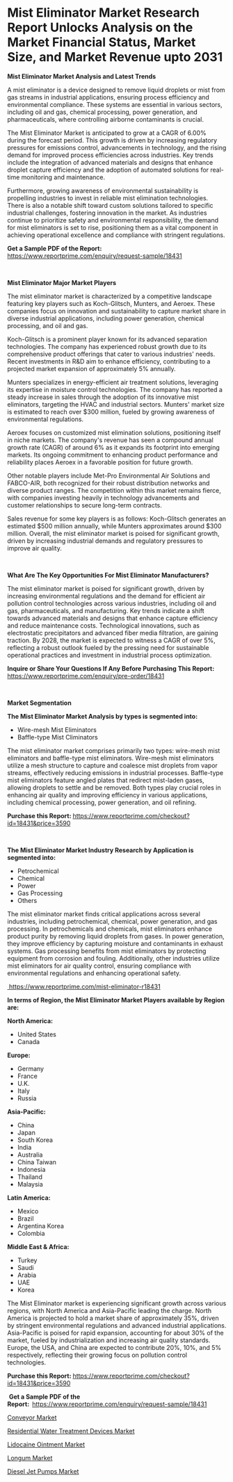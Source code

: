 <p><h1>Mist Eliminator Market Research Report Unlocks Analysis on the Market Financial Status, Market Size, and Market Revenue upto 2031</h1></p><p><strong>Mist Eliminator Market Analysis and Latest Trends</strong></p>
<p><p>A mist eliminator is a device designed to remove liquid droplets or mist from gas streams in industrial applications, ensuring process efficiency and environmental compliance. These systems are essential in various sectors, including oil and gas, chemical processing, power generation, and pharmaceuticals, where controlling airborne contaminants is crucial.</p><p>The Mist Eliminator Market is anticipated to grow at a CAGR of 6.00% during the forecast period. This growth is driven by increasing regulatory pressures for emissions control, advancements in technology, and the rising demand for improved process efficiencies across industries. Key trends include the integration of advanced materials and designs that enhance droplet capture efficiency and the adoption of automated solutions for real-time monitoring and maintenance.</p><p>Furthermore, growing awareness of environmental sustainability is propelling industries to invest in reliable mist elimination technologies. There is also a notable shift toward custom solutions tailored to specific industrial challenges, fostering innovation in the market. As industries continue to prioritize safety and environmental responsibility, the demand for mist eliminators is set to rise, positioning them as a vital component in achieving operational excellence and compliance with stringent regulations.</p></p>
<p><strong>Get a Sample PDF of the Report:&nbsp;</strong> <a href="https://www.reportprime.com/enquiry/request-sample/18431?utm_campaign=62&utm_medium=2&utm_source=Github&utm_content=ia&utm_term=21112024&utm_id=mist-eliminator">https://www.reportprime.com/enquiry/request-sample/18431</a></p>
<p>&nbsp;</p>
<p><strong>Mist Eliminator Major Market Players</strong></p>
<p><p>The mist eliminator market is characterized by a competitive landscape featuring key players such as Koch-Glitsch, Munters, and Aeroex. These companies focus on innovation and sustainability to capture market share in diverse industrial applications, including power generation, chemical processing, and oil and gas.</p><p>Koch-Glitsch is a prominent player known for its advanced separation technologies. The company has experienced robust growth due to its comprehensive product offerings that cater to various industries' needs. Recent investments in R&D aim to enhance efficiency, contributing to a projected market expansion of approximately 5% annually.</p><p>Munters specializes in energy-efficient air treatment solutions, leveraging its expertise in moisture control technologies. The company has reported a steady increase in sales through the adoption of its innovative mist eliminators, targeting the HVAC and industrial sectors. Munters' market size is estimated to reach over $300 million, fueled by growing awareness of environmental regulations.</p><p>Aeroex focuses on customized mist elimination solutions, positioning itself in niche markets. The company's revenue has seen a compound annual growth rate (CAGR) of around 6% as it expands its footprint into emerging markets. Its ongoing commitment to enhancing product performance and reliability places Aeroex in a favorable position for future growth.</p><p>Other notable players include Met-Pro Environmental Air Solutions and FABCO-AIR, both recognized for their robust distribution networks and diverse product ranges. The competition within this market remains fierce, with companies investing heavily in technology advancements and customer relationships to secure long-term contracts.</p><p>Sales revenue for some key players is as follows: Koch-Glitsch generates an estimated $500 million annually, while Munters approximates around $300 million. Overall, the mist eliminator market is poised for significant growth, driven by increasing industrial demands and regulatory pressures to improve air quality.</p></p>
<p>&nbsp;</p>
<p><strong>What Are The Key Opportunities For Mist Eliminator Manufacturers?</strong></p>
<p><p>The mist eliminator market is poised for significant growth, driven by increasing environmental regulations and the demand for efficient air pollution control technologies across various industries, including oil and gas, pharmaceuticals, and manufacturing. Key trends indicate a shift towards advanced materials and designs that enhance capture efficiency and reduce maintenance costs. Technological innovations, such as electrostatic precipitators and advanced fiber media filtration, are gaining traction. By 2028, the market is expected to witness a CAGR of over 5%, reflecting a robust outlook fueled by the pressing need for sustainable operational practices and investment in industrial process optimization.</p></p>
<p><strong>Inquire or Share Your Questions If Any Before Purchasing This Report:</strong> <a href="https://www.reportprime.com/enquiry/pre-order/18431?utm_campaign=62&utm_medium=2&utm_source=Github&utm_content=ia&utm_term=21112024&utm_id=mist-eliminator">https://www.reportprime.com/enquiry/pre-order/18431</a></p>
<p>&nbsp;</p>
<p><strong>Market Segmentation</strong></p>
<p><strong>The Mist Eliminator Market Analysis by types is segmented into:</strong></p>
<p><ul><li>Wire-mesh Mist Eliminators</li><li>Baffle-type Mist Climinators</li></ul></p>
<p><p>The mist eliminator market comprises primarily two types: wire-mesh mist eliminators and baffle-type mist eliminators. Wire-mesh mist eliminators utilize a mesh structure to capture and coalesce mist droplets from vapor streams, effectively reducing emissions in industrial processes. Baffle-type mist eliminators feature angled plates that redirect mist-laden gases, allowing droplets to settle and be removed. Both types play crucial roles in enhancing air quality and improving efficiency in various applications, including chemical processing, power generation, and oil refining.</p></p>
<p><strong>Purchase this Report:&nbsp;</strong><a href="https://www.reportprime.com/checkout?id=18431&price=3590&utm_campaign=62&utm_medium=2&utm_source=Github&utm_content=ia&utm_term=21112024&utm_id=mist-eliminator">https://www.reportprime.com/checkout?id=18431&price=3590</a></p>
<p>&nbsp;</p>
<p><strong>The Mist Eliminator Market Industry Research by Application is segmented into:</strong></p>
<p><ul><li>Petrochemical</li><li>Chemical</li><li>Power</li><li>Gas Processing</li><li>Others</li></ul></p>
<p><p>The mist eliminator market finds critical applications across several industries, including petrochemical, chemical, power generation, and gas processing. In petrochemicals and chemicals, mist eliminators enhance product purity by removing liquid droplets from gases. In power generation, they improve efficiency by capturing moisture and contaminants in exhaust systems. Gas processing benefits from mist eliminators by protecting equipment from corrosion and fouling. Additionally, other industries utilize mist eliminators for air quality control, ensuring compliance with environmental regulations and enhancing operational safety.</p></p>
<p><a href="https://www.reportprime.com/mist-eliminator-r18431?utm_campaign=62&utm_medium=2&utm_source=Github&utm_content=ia&utm_term=21112024&utm_id=mist-eliminator">&nbsp;https://www.reportprime.com/mist-eliminator-r18431</a></p>
<p><strong>In terms of Region, the Mist Eliminator Market Players available by Region are:</strong></p>
<p>
    <p> <strong> North America: </strong>
        <ul>
            <li>United States</li>
            <li>Canada</li>
        </ul>
        </p> 
    <p> <strong> Europe: </strong>
        <ul>
            <li>Germany</li>
            <li>France</li>
            <li>U.K.</li>
            <li>Italy</li>
            <li>Russia</li>
        </ul>
        </p> 
    <p> <strong> Asia-Pacific: </strong>
        <ul>
            <li>China</li>
            <li>Japan</li>
            <li>South Korea</li>
            <li>India</li>
            <li>Australia</li>
            <li>China Taiwan</li>
            <li>Indonesia</li>
            <li>Thailand</li>
            <li>Malaysia</li>
        </ul>
        </p> 
    <p> <strong> Latin America: </strong>
        <ul>
            <li>Mexico</li>
            <li>Brazil</li>
            <li>Argentina Korea</li>
            <li>Colombia</li>
        </ul>
        </p> 
    <p> <strong> Middle East & Africa: </strong>
        <ul>
            <li>Turkey</li>
            <li>Saudi</li>
            <li>Arabia</li>
            <li>UAE</li>
            <li>Korea</li>
        </ul>
    </p>
    </p>
<p><p>The Mist Eliminator market is experiencing significant growth across various regions, with North America and Asia-Pacific leading the charge. North America is projected to hold a market share of approximately 35%, driven by stringent environmental regulations and advanced industrial applications. Asia-Pacific is poised for rapid expansion, accounting for about 30% of the market, fueled by industrialization and increasing air quality standards. Europe, the USA, and China are expected to contribute 20%, 10%, and 5% respectively, reflecting their growing focus on pollution control technologies.</p></p>
<p><strong>Purchase this Report: </strong><a href="https://www.reportprime.com/checkout?id=18431&price=3590&utm_campaign=62&utm_medium=2&utm_source=Github&utm_content=ia&utm_term=21112024&utm_id=mist-eliminator">https://www.reportprime.com/checkout?id=18431&price=3590</a></p>
<p>&nbsp;<strong>Get a Sample PDF of the Report:&nbsp;&nbsp;</strong><a href="https://www.reportprime.com/enquiry/request-sample/18431?utm_campaign=62&utm_medium=2&utm_source=Github&utm_content=ia&utm_term=21112024&utm_id=mist-eliminator">https://www.reportprime.com/enquiry/request-sample/18431</a></p>
<p><strong></strong></p>
<p><p><a href="https://github.com/WashimHussain441/Market-Research-Report-List-1/blob/main/conveyor-market.md?utm_campaign=62&utm_medium=2&utm_source=Github&utm_content=ia&utm_term=21112024&utm_id=mist-eliminator">Conveyor Market</a></p><p><a href="https://www.linkedin.com/pulse/residential-water-treatment-devicesmarkets-145-cagr-analysis-projecting-xqzlc?utm_campaign=62&utm_medium=2&utm_source=Github&utm_content=ia&utm_term=21112024&utm_id=mist-eliminator">Residential Water Treatment Devices Market</a></p><p><a href="https://issuu.com/reportprime-2/docs/lidocaine-ointment-market-size-2030_ada48887063dc2?utm_campaign=62&utm_medium=2&utm_source=Github&utm_content=ia&utm_term=21112024&utm_id=mist-eliminator">Lidocaine Ointment Market</a></p><p><a href="https://issuu.com/reportprime-2/docs/longum-market-size-2030.pptx_d4ffaa90b1b5ab?utm_campaign=62&utm_medium=2&utm_source=Github&utm_content=ia&utm_term=21112024&utm_id=mist-eliminator">Longum Market</a></p><p><a href="https://www.linkedin.com/pulse/projected-revenue-market-growth-diesel-jet-pumps-industry-103-def5c?utm_campaign=62&utm_medium=2&utm_source=Github&utm_content=ia&utm_term=21112024&utm_id=mist-eliminator">Diesel Jet Pumps Market</a></p></p>